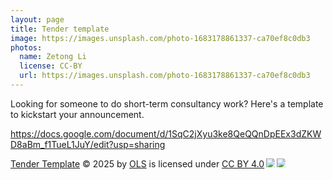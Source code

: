 ```yaml
---
layout: page
title: Tender template
image: https://images.unsplash.com/photo-1683178861337-ca70ef8c0db3
photos:
  name: Zetong Li
  license: CC-BY
  url: https://images.unsplash.com/photo-1683178861337-ca70ef8c0db3
---
```


Looking for someone to do short-term consultancy work? Here's a template to kickstart your announcement. 

https://docs.google.com/document/d/1SqC2jXyu3ke8QeQQnDpEEx3dZKWD8aBm_f1TueL1JuY/edit?usp=sharing

<a href="https://docs.google.com/document/d/1SqC2jXyu3ke8QeQQnDpEEx3dZKWD8aBm_f1TueL1JuY/edit?tab=t.0">Tender Template</a> © 2025 by <a href="https://creativecommons.org">OLS</a> is licensed under <a href="https://creativecommons.org/licenses/by/4.0/">CC BY 4.0</a><img src="https://mirrors.creativecommons.org/presskit/icons/cc.svg" style="max-width: 1em;max-height:1em;margin-left: .2em;"><img src="https://mirrors.creativecommons.org/presskit/icons/by.svg" style="max-width: 1em;max-height:1em;margin-left: .2em;">
